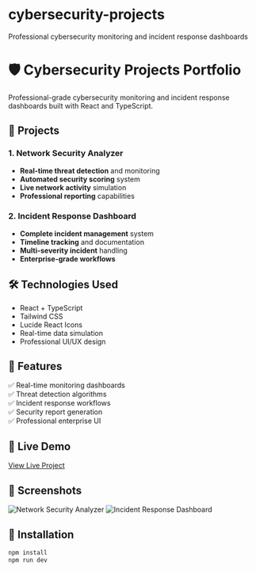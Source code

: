 # cybersecurity-projects
Professional cybersecurity monitoring and incident response dashboards
# 🛡️ Cybersecurity Projects Portfolio

Professional-grade cybersecurity monitoring and incident response dashboards built with React and TypeScript.

## 🚀 Projects

### 1. Network Security Analyzer
- **Real-time threat detection** and monitoring
- **Automated security scoring** system  
- **Live network activity** simulation
- **Professional reporting** capabilities

### 2. Incident Response Dashboard  
- **Complete incident management** system
- **Timeline tracking** and documentation
- **Multi-severity incident** handling
- **Enterprise-grade workflows**

## 🛠️ Technologies Used
- React + TypeScript
- Tailwind CSS
- Lucide React Icons
- Real-time data simulation
- Professional UI/UX design

## 🎯 Features
✅ Real-time monitoring dashboards  
✅ Threat detection algorithms  
✅ Incident response workflows  
✅ Security report generation  
✅ Professional enterprise UI  

## 🚀 Live Demo
[View Live Project](your-deployed-link-here)

## 📱 Screenshots
![Network Security Analyzer](screenshot1.png)
![Incident Response Dashboard](screenshot2.png)

## 🔧 Installation
```bash
npm install
npm run dev
